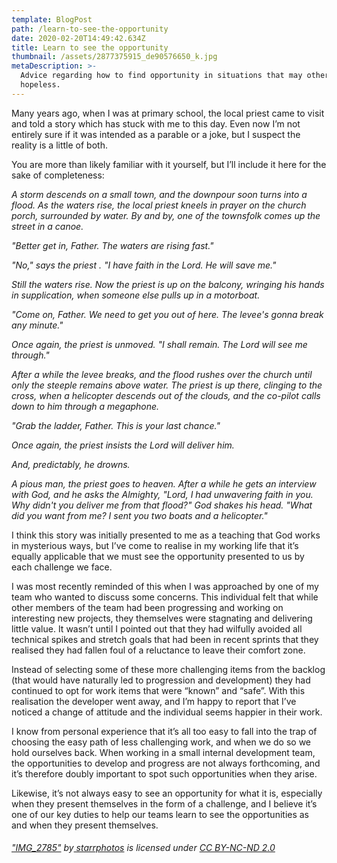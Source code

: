 ```yaml
---
template: BlogPost
path: /learn-to-see-the-opportunity
date: 2020-02-20T14:49:42.634Z
title: Learn to see the opportunity
thumbnail: /assets/2877375915_de90576650_k.jpg
metaDescription: >-
  Advice regarding how to find opportunity in situations that may otherwise seem
  hopeless.
---
```

Many years ago, when I was at primary school, the local priest came to visit and told a story which has stuck with me to this day. Even now I’m not entirely sure if it was intended as a parable or a joke, but I suspect the reality is a little of both.

You are more than likely familiar with it yourself, but I’ll include it here for the sake of completeness:

*A storm descends on a small town, and the downpour soon turns into a flood. As the waters rise, the local priest kneels in prayer on the church porch, surrounded by water. By and by, one of the townsfolk comes up the street in a canoe.*

*"Better get in, Father. The waters are rising fast."*

*"No," says the priest . "I have faith in the Lord. He will save me."*

*Still the waters rise. Now the priest is up on the balcony, wringing his hands in supplication, when someone else pulls up in a motorboat.*

*"Come on, Father. We need to get you out of here. The levee's gonna break any minute."*

*Once again, the priest is unmoved. "I shall remain. The Lord will see me through."*

*After a while the levee breaks, and the flood rushes over the church until only the steeple remains above water. The priest is up there, clinging to the cross, when a helicopter descends out of the clouds, and the co-pilot calls down to him through a megaphone.*

*"Grab the ladder, Father. This is your last chance."*

*Once again, the priest insists the Lord will deliver him.*

*And, predictably, he drowns.*

*A pious man, the priest goes to heaven. After a while he gets an interview with God, and he asks the Almighty, "Lord, I had unwavering faith in you. Why didn't you deliver me from that flood?" God shakes his head. "What did you want from me? I sent you two boats and a helicopter."*

I think this story was initially presented to me as a teaching that God works in mysterious ways, but I’ve come to realise in my working life that it’s equally applicable that we must see the opportunity presented to us by each challenge we face.

I was most recently reminded of this when I was approached by one of my team who wanted to discuss some concerns. This individual felt that while other members of the team had been progressing and working on interesting new projects, they themselves were stagnating and delivering little value. It wasn’t until I pointed out that they had wilfully avoided all technical spikes and stretch goals that had been in recent sprints that they realised they had fallen foul of a reluctance to leave their comfort zone.

Instead of selecting some of these more challenging items from the backlog (that would have naturally led to progression and development) they had continued to opt for work items that were “known” and “safe”. With this realisation the developer went away, and I’m happy to report that I’ve noticed a change of attitude and the individual seems happier in their work.

I know from personal experience that it’s all too easy to fall into the trap of choosing the easy path of less challenging work, and when we do so we hold ourselves back. When working in a small internal development team, the opportunities to develop and progress are not always forthcoming, and it’s therefore doubly important to spot such opportunities when they arise.

Likewise, it’s not always easy to see an opportunity for what it is, especially when they present themselves in the form of a challenge, and I believe it’s one of our key duties to help our teams learn to see the opportunities as and when they present themselves.

###### ["IMG_2785"](https://www.flickr.com/photos/86351510@N00/2877375915) by[ starrphotos](https://www.flickr.com/photos/86351510@N00) is licensed under [CC BY-NC-ND 2.0](https://creativecommons.org/licenses/by-nc-nd/2.0/?ref=ccsearch&atype=rich)
